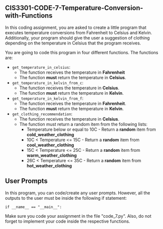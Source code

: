 ## CIS3301-CODE-7-Temperature-Conversion-with-Functions

In this coding assignment, you are asked to create a little program that executes temperature conversions from Fahrenheit to Celsius and Kelvin. Additionally, your program should give the user a suggestion of clothing depending on the temperature in Celsius that the program receives.

You are going to code this program in four different functions. The functions are:

* `get_temperature_in_celsius`:
  + The function receives the temperature in **Fahrenheit**
  + The function **must** return the temperature in **Celsius**.
* `get_temperature_in_kelvin_from_c`:
  + The function receives the temperature in **Celsius**.
  + The function **must** return the temperature in **Kelvin**.
* `get_temperature_in_kelvin_from_f`:
  + The function receives the temperature in **Fahrenheit**.
  + The function **must** return the temperature in **Kelvin**.
* `get_clothing_recommendation`:
  + The function receives the temperature in **Celsius**.
  + The function must return a random item from the following lists:
    - Temperature below or equal to 10C - Return a **random** item from **cold_weather_clothing**
    - 10C < Temperature <= 15C  - Return a **random** item from **cool_weather_clothing**
    - 15C < Temperature <= 25C  - Return a **random** item from **warm_weather_clothing**
    - 26C < Temperature <= 35C  - Return a **random** item from **hot_weather_clothing**

## User Prompts

In this program, you can code/create any user prompts. However, all the outputs to the user must be inside the following if statement:

`if __name__ == "__main__":`

Make sure you code your assignment in the file "code_7.py". Also, do not forget to implement your code inside the respective functions.
